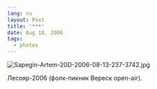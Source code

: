 ```yaml
---
lang: ru
layout: Post
title: '***'
date: Aug 18, 2006
tags:
  - photos
---
```


![Sapegin-Artem-20D-2006-08-13-237-3742.jpg](upload://Sapegin-Artem-20D-2006-08-13-237-3742.jpg)

Лесояр-2006 (фолк-пикник Вереск open-air).
